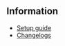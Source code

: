 ## Information
* [Setup guide](/medusa/guide/nds)
* [Changelogs](https://github.com/AGTTeam/MedusaData/releases)
